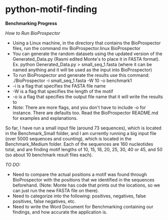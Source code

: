# python-motif-finding

__Benchmarking Progress__

_How to Run BioProspector_

- Using a Linux machine, in the directory that contains the BioProspector files, run the command mv BioProspector.linux BioProspector
- You can generate the random datasets using the updated version of the Generated_Data.py (Rasmi edited Monte's to place it in FASTA format). Ex. python Generated_Data.py > small_seq_1.fasta (where it can be named anything and it will be used as the input into BioProspector)
- To run BioProspector and generate the results use this command: ./BioProspector -i small_seq_1.fasta -W 10 -o benchmark1
- -i is a flag that specifies the FASTA file name
- -W is a flag that specifies the length of the motif
- -o is a flag that specifies the output file name that it will write the results to
- _Note:_ There are more flags, and you don't have to include -o for instance. There are defaults too. Read the BioProspector README.md for examples and explanations.

So far, I have run a small input file (around 73 sequences), which is located in the Benchmark_Small folder, and I am currently running a big input file (over 5000 sequences and counting), which is located in the Benchmark_Medium folder. Each of the sequences are 160 nucleotides total, and are finding motif lengths of 10, 15, 18, 20, 25, 30, 40 or 45, and 50 (so about 10 benchmark result files each). 

_TO DO:_
- Need to compare the actual positions a motif was found through BioProspector with the positions that we identified in the sequences beforehand. (Note: Monte has code that prints out the locations, so we can just run the new FASTA file on there).
- Need to categorize into the following: positives, negatives, false positives, false negatives, etc. 
- Need to write the Word Document for Benchmarking containing our findings, and how accurate the application is.
